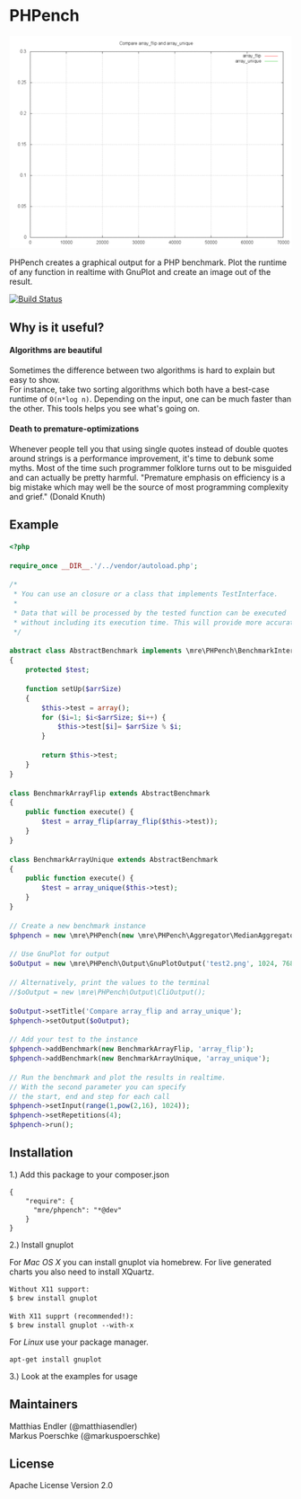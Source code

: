 # PHPench

![A pretty graph](graph.gif)

PHPench creates a graphical output for a PHP benchmark.
Plot the runtime of any function in realtime with GnuPlot and create an image
out of the result.

[![Build Status](https://travis-ci.org/mre/PHPench.svg)](https://travis-ci.org/mre/PHPench)

## Why is it useful?

#### Algorithms are beautiful

Sometimes the difference between two algorithms is hard to explain but easy to show.  
For instance, take two sorting algorithms which both have a best-case
runtime of `O(n*log n)`. Depending on the input, one can be much faster than the
other. This tools helps you see what's going on.

#### Death to premature-optimizations

Whenever people tell you that using single quotes instead of double quotes
around strings is a performance improvement, it's time to debunk some myths.
Most of the time such programmer folklore turns out to be misguided and can actually be pretty harmful.
"Premature emphasis on efficiency is a big mistake which may well be the source
of most programming complexity and grief." (Donald Knuth)

## Example

```PHP
<?php

require_once __DIR__.'/../vendor/autoload.php';

/*
 * You can use an closure or a class that implements TestInterface.
 *
 * Data that will be processed by the tested function can be executed
 * without including its execution time. This will provide more accurate data.
 */

abstract class AbstractBenchmark implements \mre\PHPench\BenchmarkInterface
{
    protected $test;

    function setUp($arrSize)
    {
        $this->test = array();
        for ($i=1; $i<$arrSize; $i++) {
            $this->test[$i]= $arrSize % $i;
        }

        return $this->test;
    }
}

class BenchmarkArrayFlip extends AbstractBenchmark
{
    public function execute() {
        $test = array_flip(array_flip($this->test));
    }
}

class BenchmarkArrayUnique extends AbstractBenchmark
{
    public function execute() {
        $test = array_unique($this->test);
    }
}

// Create a new benchmark instance
$phpench = new \mre\PHPench(new \mre\PHPench\Aggregator\MedianAggregator);

// Use GnuPlot for output
$oOutput = new \mre\PHPench\Output\GnuPlotOutput('test2.png', 1024, 768);

// Alternatively, print the values to the terminal
//$oOutput = new \mre\PHPench\Output\CliOutput();

$oOutput->setTitle('Compare array_flip and array_unique');
$phpench->setOutput($oOutput);

// Add your test to the instance
$phpench->addBenchmark(new BenchmarkArrayFlip, 'array_flip');
$phpench->addBenchmark(new BenchmarkArrayUnique, 'array_unique');

// Run the benchmark and plot the results in realtime.
// With the second parameter you can specify
// the start, end and step for each call
$phpench->setInput(range(1,pow(2,16), 1024));
$phpench->setRepetitions(4);
$phpench->run();
```

## Installation

1.) Add this package to your composer.json

```
{
    "require": {
      "mre/phpench": "*@dev"
    }
}
```

2.) Install gnuplot

For *Mac OS X* you can install gnuplot via homebrew. For live generated charts you also need to install XQuartz.
```
Without X11 support:
$ brew install gnuplot

With X11 supprt (recommended!):
$ brew install gnuplot --with-x
```

For *Linux* use your package manager.
```
apt-get install gnuplot
```

3.) Look at the examples for usage

## Maintainers

Matthias Endler (@matthiasendler)  
Markus Poerschke (@markuspoerschke)

## License

Apache License Version 2.0
